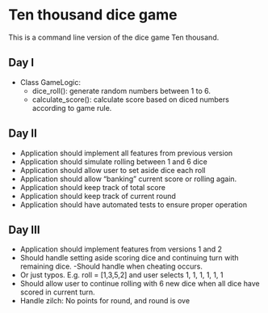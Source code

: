 # Ten thousand dice game

This is a command line version of the dice game Ten thousand.

## Day I

- Class GameLogic:
  - dice_roll(): generate random numbers between 1 to 6.
  - calculate_score(): calculate score based on diced numbers according to game rule.

## Day II

- Application should implement all features from previous version
- Application should simulate rolling between 1 and 6 dice
- Application should allow user to set aside dice each roll
- Application should allow “banking” current score or rolling again.
- Application should keep track of total score
- Application should keep track of current round
- Application should have automated tests to ensure proper operation

## Day III

- Application should implement features from versions 1 and 2
- Should handle setting aside scoring dice and continuing turn with remaining dice.
 -Should handle when cheating occurs.
- Or just typos. E.g. roll = [1,3,5,2] and user selects 1, 1, 1, 1, 1, 1
- Should allow user to continue rolling with 6 new dice when all dice have scored in current turn.
- Handle zilch: No points for round, and round is ove